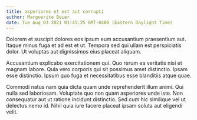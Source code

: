```yaml
---
title: asperiores et est aut corrupti
author: Marguerite Beier
date: Tue Aug 03 2021 01:45:25 GMT-0400 (Eastern Daylight Time)
---
```

Dolorem et suscipit dolores eos ipsum eum accusantium praesentium aut. Itaque minus fuga et ad est et ut. Tempora sed qui ullam est perspiciatis dolor. Ut voluptas aut dignissimos eius placeat aliquam.

 Accusantium explicabo exercitationem qui. Quo rerum ea veritatis nisi et magnam labore. Quia vero corporis qui sit possimus amet distinctio. Ipsam esse distinctio. Ipsum quo fuga et necessitatibus esse blanditiis atque quae.

 Commodi natus nam quia dicta quam unde reprehenderit illum animi. Qui nulla sed laboriosam. Voluptate quo non quam asperiores unde iste. Non consequatur aut ut ratione incidunt distinctio. Sed cum hic similique vel ut delectus nemo id. Nihil quia iure facere placeat ipsam soluta aut eligendi velit.
